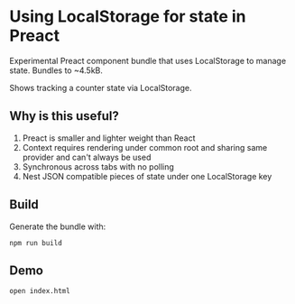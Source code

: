 # Using LocalStorage for state in Preact

Experimental Preact component bundle that uses LocalStorage to manage state. Bundles to ~4.5kB.

Shows tracking a counter state via LocalStorage.

## Why is this useful?

1. Preact is smaller and lighter weight than React
2. Context requires rendering under common root and sharing same provider and can't always be used
3. Synchronous across tabs with no polling
4. Nest JSON compatible pieces of state under one LocalStorage key

## Build

Generate the bundle with:

`npm run build`

## Demo

`open index.html`

